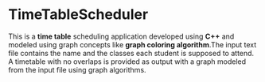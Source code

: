# TimeTableScheduler

This is a <b>time table</b> scheduling application developed
using <b>C++</b> and modeled using graph concepts like <b>graph coloring algorithm</b>.The input text
file contains the name and the classes each student is supposed to attend. A timetable
with no overlaps is provided as output with a graph modeled from the input file using
graph algorithms.
